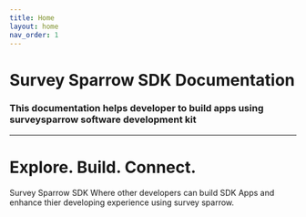 ```yaml
---
title: Home
layout: home
nav_order: 1
---
```



# Survey Sparrow SDK Documentation
### This documentation helps developer to build apps using surveysparrow software development kit

---

# **Explore.** **Build.** **Connect.**

 Survey Sparrow SDK Where other developers can build SDK Apps and enhance thier developing experience using survey sparrow.


